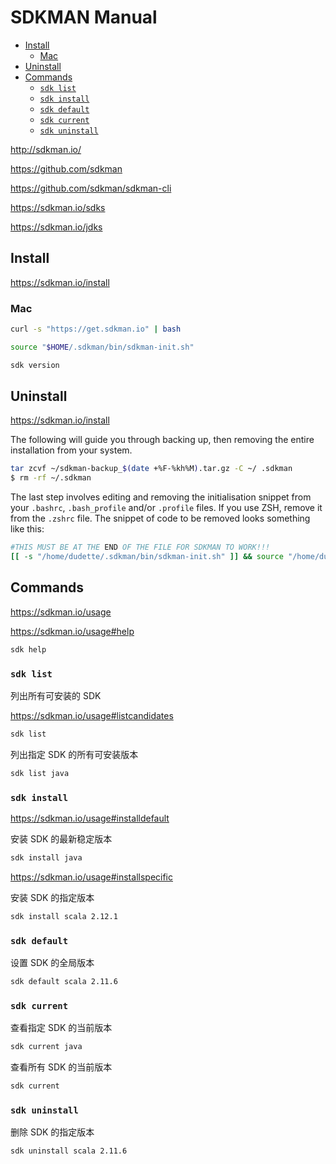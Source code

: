 <!-- omit in toc -->
# SDKMAN Manual

- [Install](#install)
  - [Mac](#mac)
- [Uninstall](#uninstall)
- [Commands](#commands)
  - [`sdk list`](#sdk-list)
  - [`sdk install`](#sdk-install)
  - [`sdk default`](#sdk-default)
  - [`sdk current`](#sdk-current)
  - [`sdk uninstall`](#sdk-uninstall)

<http://sdkman.io/>

<https://github.com/sdkman>

<https://github.com/sdkman/sdkman-cli>

<https://sdkman.io/sdks>

<https://sdkman.io/jdks>

## Install

<https://sdkman.io/install>

### Mac

```bash
curl -s "https://get.sdkman.io" | bash

source "$HOME/.sdkman/bin/sdkman-init.sh"

sdk version
```

## Uninstall

<https://sdkman.io/install>

The following will guide you through backing up, then removing the entire installation from your system.

```bash
tar zcvf ~/sdkman-backup_$(date +%F-%kh%M).tar.gz -C ~/ .sdkman
$ rm -rf ~/.sdkman
```

The last step involves editing and removing the initialisation snippet from your `.bashrc`, `.bash_profile` and/or `.profile` files. If you use ZSH, remove it from the `.zshrc` file. The snippet of code to be removed looks something like this:

```bash
#THIS MUST BE AT THE END OF THE FILE FOR SDKMAN TO WORK!!!
[[ -s "/home/dudette/.sdkman/bin/sdkman-init.sh" ]] && source "/home/dudette/.sdkman/bin/sdkman-init.sh"
```

## Commands

<https://sdkman.io/usage>

<https://sdkman.io/usage#help>

```bash
sdk help
```

### `sdk list`

列出所有可安装的 SDK

<https://sdkman.io/usage#listcandidates>

```bash
sdk list
```

列出指定 SDK 的所有可安装版本

```bash
sdk list java
```

### `sdk install`

<https://sdkman.io/usage#installdefault>

安装 SDK 的最新稳定版本

```bash
sdk install java
```

<https://sdkman.io/usage#installspecific>

安装 SDK 的指定版本

```bash
sdk install scala 2.12.1
```

### `sdk default`

设置 SDK 的全局版本

```bash
sdk default scala 2.11.6
```

### `sdk current`

查看指定 SDK 的当前版本

```bash
sdk current java
```

查看所有 SDK 的当前版本

```bash
sdk current
```

### `sdk uninstall`

删除 SDK 的指定版本

```bash
sdk uninstall scala 2.11.6
```
